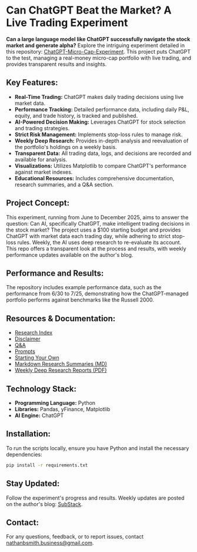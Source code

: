 # Can ChatGPT Beat the Market? A Live Trading Experiment

**Can a large language model like ChatGPT successfully navigate the stock market and generate alpha?** Explore the intriguing experiment detailed in this repository: [ChatGPT-Micro-Cap-Experiment](https://github.com/LuckyOne7777/ChatGPT-Micro-Cap-Experiment). This project puts ChatGPT to the test, managing a real-money micro-cap portfolio with live trading, and provides transparent results and insights.

## Key Features:

*   **Real-Time Trading:** ChatGPT makes daily trading decisions using live market data.
*   **Performance Tracking:** Detailed performance data, including daily P&L, equity, and trade history, is tracked and published.
*   **AI-Powered Decision Making:** Leverages ChatGPT for stock selection and trading strategies.
*   **Strict Risk Management:** Implements stop-loss rules to manage risk.
*   **Weekly Deep Research:** Provides in-depth analysis and reevaluation of the portfolio's holdings on a weekly basis.
*   **Transparent Data:** All trading data, logs, and decisions are recorded and available for analysis.
*   **Visualizations:** Utilizes Matplotlib to compare ChatGPT's performance against market indexes.
*   **Educational Resources:** Includes comprehensive documentation, research summaries, and a Q&A section.

## Project Concept:

This experiment, running from June to December 2025, aims to answer the question: Can AI, specifically ChatGPT, make intelligent trading decisions in the stock market? The project uses a $100 starting budget and provides ChatGPT with market data each trading day, while adhering to strict stop-loss rules. Weekly, the AI uses deep research to re-evaluate its account. This repo offers a transparent look at the process and results, with weekly performance updates available on the author's blog.

## Performance and Results:

The repository includes example performance data, such as the performance from 6/30 to 7/25, demonstrating how the ChatGPT-managed portfolio performs against benchmarks like the Russell 2000.

## Resources & Documentation:

*   [Research Index](https://github.com/LuckyOne7777/ChatGPT-Micro-Cap-Experiment/blob/main/Experiment%20Details/Deep%20Research%20Index.md)
*   [Disclaimer](https://github.com/LuckyOne7777/ChatGPT-Micro-Cap-Experiment/blob/main/Experiment%20Details/Disclaimer.md)
*   [Q&A](https://github.com/LuckyOne7777/ChatGPT-Micro-Cap-Experiment/blob/main/Experiment%20Details/Q%26A.md)
*   [Prompts](https://github.com/LuckyOne7777/ChatGPT-Micro-Cap-Experiment/blob/main/Experiment%20Details/Prompts.md)
*   [Starting Your Own](https://github.com/LuckyOne7777/ChatGPT-Micro-Cap-Experiment/blob/main/Start%20Your%20Own/README.md)
*   [Markdown Research Summaries (MD)](https://github.com/LuckyOne7777/ChatGPT-Micro-Cap-Experiment/tree/main/Weekly%20Deep%20Research%20(MD))
*   [Weekly Deep Research Reports (PDF)](https://github.com/LuckyOne7777/ChatGPT-Micro-Cap-Experiment/tree/main/Weekly%20Deep%20Research%20(PDF))

## Technology Stack:

*   **Programming Language:** Python
*   **Libraries:** Pandas, yFinance, Matplotlib
*   **AI Engine:** ChatGPT

## Installation:

To run the scripts locally, ensure you have Python and install the necessary dependencies:

```bash
pip install -r requirements.txt
```

## Stay Updated:

Follow the experiment's progress and results. Weekly updates are posted on the author's blog: [SubStack](https://substack.com/@nathanbsmith?utm_source=edit-profile-page).

## Contact:

For any questions, feedback, or to report issues, contact nathanbsmith.business@gmail.com.